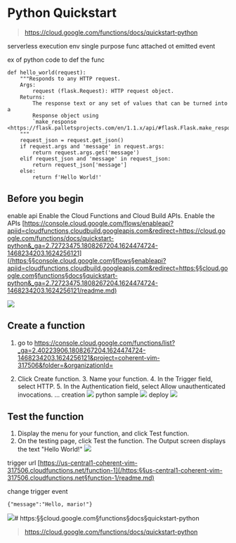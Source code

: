 # Python Quickstart
> https://cloud.google.com/functions/docs/quickstart-python

serverless execution env 
single purpose func attached ot emitted event

ex of python code to def the func
```
def hello_world(request):
    """Responds to any HTTP request.
    Args:
        request (flask.Request): HTTP request object.
    Returns:
        The response text or any set of values that can be turned into a
        Response object using
        `make_response <https://flask.palletsprojects.com/en/1.1.x/api/#flask.Flask.make_response>`.
    """
    request_json = request.get_json()
    if request.args and 'message' in request.args:
        return request.args.get('message')
    elif request_json and 'message' in request_json:
        return request_json['message']
    else:
        return f'Hello World!'
```
## Before you begin

enable api
Enable the Cloud Functions and Cloud Build APIs. Enable the APIs
[https://console.cloud.google.com/flows/enableapi?apiid=cloudfunctions,cloudbuild.googleapis.com&redirect=https://cloud.google.com/functions/docs/quickstart-python&_ga=2.72723475.1808267204.1624474724-1468234203.1624256121](/https:§§console.cloud.google.com§flows§enableapi?apiid=cloudfunctions,cloudbuild.googleapis.com&redirect=https:§§cloud.google.com§functions§docs§quickstart-python&_ga=2.72723475.1808267204.1624474724-1468234203.1624256121/readme.md)

![](2021-06-24-14-12-25.png)

## Create a function

1. go to  https://console.cloud.google.com/functions/list?_ga=2.40223906.1808267204.1624474724-1468234203.1624256121&project=coherent-vim-317506&folder=&organizationId=

2. Click Create function. 3. Name your function. 4. In the Trigger field, select HTTP. 5. In the Authentication field, select Allow unauthenticated invocations. 
...
creation
![](2021-06-24-14-15-06.png)
python sample
![](2021-06-24-14-16-14.png)
deploy
![](2021-06-24-14-18-01.png)

## Test the function

1. Display the menu for your function, and click Test function.
2. On the testing page, click Test the function. The Output screen displays the text "Hello World!"
![](2021-06-24-14-19-00.png)

trigger url
[https://us-central1-coherent-vim-317506.cloudfunctions.net/function-1](/https:§§us-central1-coherent-vim-317506.cloudfunctions.net§function-1/readme.md)

change trigger event

```
{"message":"Hello, mario!"}
```
![](2021-06-24-14-27-54.png)# https:§§cloud.google.com§functions§docs§quickstart-python
> https://cloud.google.com/functions/docs/quickstart-python
